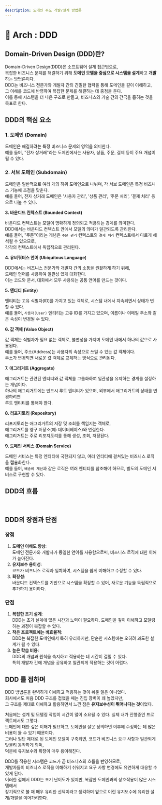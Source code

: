 ```yaml
---
description: 도메인 주도 개발/설계 방법론
---
```


# 🔷 Arch : DDD

## Domain-Driven Design (DDD)란?

Domain-Driven Design(DDD)은 소프트웨어 설계 접근법으로, \
복잡한 비즈니스 문제를 해결하기 위해 **도메인 모델을 중심으로 시스템을 설계**하고 **개발**하는 방법론이다. \
DDD는 비즈니스 전문가와 개발자 간의 긴밀한 협력을 통해 도메인을 깊이 이해하고, \
그 이해를 코드에 반영하여 복잡한 문제를 해결하는 데 중점을 둔다. \
이를 통해 시스템을 더 나은 구조로 만들고, 비즈니스와 기술 간의 간극을 좁히는 것을 목표로 한다.

## DDD의 핵심 요소

### **1. 도메인 (Domain)**

도메인은 해결하려는 특정 비즈니스 문제의 영역을 의미한다. \
예를 들어, "전자 상거래"라는 도메인에서는 사용자, 상품, 주문, 결제 등이 주요 개념이 될 수 있다.

### **2. 서브 도메인 (Subdomain)**

도메인은 일반적으로 여러 개의 하위 도메인으로 나뉘며, 각 서브 도메인은 특정 비즈니스 기능에 초점을 맞춘다. \
예를 들어, 전자 상거래 도메인은 '사용자 관리', '상품 관리', '주문 처리', '결제 처리' 등으로 나눌 수 있다.

**3. 바운디드 컨텍스트 (Bounded Context)**

바운디드 컨텍스트는 모델이 명확하게 정의되고 적용되는 경계를 의미한다. \
DDD에서는 바운디드 컨텍스트 안에서 모델의 의미가 일관되도록 관리한다. \
예를 들어, "주문"이라는 개념은 `주문 관리` 컨텍스트와 `결제 처리` 컨텍스트에서 다르게 해석될 수 있으므로, \
각각의 컨텍스트에서 독립적으로 관리된다.

**4. 유비쿼터스 언어 (Ubiquitous Language)**

DDD에서는 비즈니스 전문가와 개발자 간의 소통을 원활하게 하기 위해, \
도메인 언어를 사용하여 일관성 있게 대화한다. \
이는 코드와 문서, 대화에서 모두 사용되는 공통 언어를 만드는 것이다.

**5. 엔티티 (Entity)**

엔티티는 고유 식별자(ID)를 가지고 있는 객체로, 시스템 내에서 지속되면서 상태가 변할 수 있다. \
예를 들어, `사용자(User)` 엔티티는 고유 ID를 가지고 있으며, 이름이나 이메일 주소와 같은 속성이 변경될 수 있다.

**6. 값 객체 (Value Object)**

값 객체는 식별자가 필요 없는 객체로, 불변성을 가지며 도메인 내에서 하나의 값으로 사용된다. \
예를 들어, 주소(Address)는 사용자의 속성으로 쓰일 수 있는 값 객체이다. \
주소가 변경되면 새로운 값 객체로 교체하는 방식으로 관리된다.

**7. 애그리거트 (Aggregate)**

애그리거트는 관련된 엔티티와 값 객체를 그룹화하여 일관성을 유지하는 경계를 설정하는 개념이다. \
하나의 애그리거트에는 반드시 루트 엔티티가 있으며, 외부에서 애그리거트의 상태를 변경하려면 \
루트 엔티티를 통해야 한다.

**8. 리포지토리 (Repository)**

리포지토리는 애그리거트의 저장 및 조회를 책임지는 객체로, \
애그리거트를 영구 저장소(예: 데이터베이스)와 연결한다. \
애그리거트는 주로 리포지토리를 통해 생성, 조회, 저장된다.

**9. 도메인 서비스 (Domain Service)**

도메인 서비스는 특정 엔티티에 국한되지 않고, 여러 엔티티에 걸쳐있는 비즈니스 로직을 캡슐화한다. \
예를 들어, `배송비 계산`과 같은 로직은 여러 엔티티를 참조해야 하므로, 별도의 도메인 서비스로 구현할 수 있다.

## DDD의 흐름

<figure><img src="../../../.gitbook/assets/스크린샷 2024-11-05 오후 8.35.00.png" alt=""><figcaption></figcaption></figure>

## DDD의 장점과 단점

### **장점**

1. **도메인 이해도 향상**: \
   도메인 전문가와 개발자가 동일한 언어를 사용함으로써, 비즈니스 로직에 대한 이해가 높아진다.
2. **유지보수 용이성**: \
   코드가 비즈니스 로직과 일치하여, 시스템을 쉽게 이해하고 수정할 수 있다.
3. **확장성**: \
   바운디드 컨텍스트를 기반으로 시스템을 확장할 수 있어, 새로운 기능을 독립적으로 추가하기 용이하다.

### **단점**

1. **복잡한 초기 설계**: \
   DDD는 초기 설계에 많은 시간과 노력이 필요하다. 도메인을 깊이 이해하고 모델링하는 과정이 복잡할 수 있다.
2. **작은 프로젝트에는 비효율적**: \
   DDD는 복잡한 도메인에서 특히 유리하지만, 단순한 시스템에는 오히려 과도한 설계가 될 수 있다.
3. **높은 학습 비용**: \
   DDD의 개념과 원칙을 숙지하고 적용하는 데 시간이 걸릴 수 있다. \
   특히 개발자 간에 개념을 공유하고 일관되게 적용하는 것이 어렵다.

## DDD 를 접하며

DDD 방법론을 완벽하게 이해하고 적용하는 것이 쉬운 일은 아니었다.\
회사에서도 처음 DDD 구조를 접했을 때는 진입 장벽이 꽤 높았지만, \
그 구조를 제대로 이해하고 활용하면서 느낀 점은 **유지보수성이 뛰어나다는 것**이었다.

처음에는 설계 및 모델링 작업이 시간이 많이 소요될 수 있다. 실제 내가 진행중인 프로젝트에서도 그렇다.\
도메인에 대한 깊은 이해가 필요하고, 도메인을 잘못 정의하면 이후에 수정하는 데 많은 비용이 들 수 있기 때문이다. \
그러나 일단 제대로 된 도메인 모델이 구축되면, 코드가 비즈니스 요구 사항과 일관되게 맞물려 동작하게 되며, \
덕분에 유지보수와 확장이 매우 용이해진다.

DDD를 적용한 시스템은 코드가 곧 비즈니스의 흐름을 반영하므로, \
개발자들이 비즈니스 로직을 이해하기 쉬워지고 요구 사항 변경에도 유연하게 대응할 수 있게 된다. \
이러한 점에서 DDD는 초기 난이도가 있지만, 복잡한 도메인과의 상호작용이 많은 시스템에서 \
장기적으로 볼 때 매우 유리한 선택이라고 생각하며 앞으로 이런 유지보수에 유리한 설계/개발을 이어가려한다.

